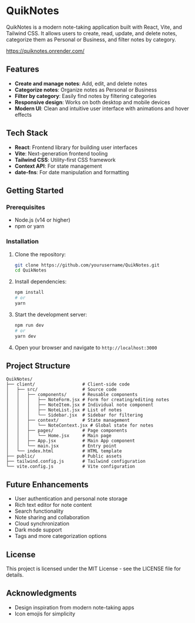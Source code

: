 # QuikNotes

QuikNotes is a modern note-taking application built with React, Vite, and Tailwind CSS. It allows users to create, read, update, and delete notes, categorize them as Personal or Business, and filter notes by category.

https://quiknotes.onrender.com/

## Features

- **Create and manage notes**: Add, edit, and delete notes
- **Categorize notes**: Organize notes as Personal or Business
- **Filter by category**: Easily find notes by filtering categories
- **Responsive design**: Works on both desktop and mobile devices
- **Modern UI**: Clean and intuitive user interface with animations and hover effects

## Tech Stack

- **React**: Frontend library for building user interfaces
- **Vite**: Next-generation frontend tooling
- **Tailwind CSS**: Utility-first CSS framework
- **Context API**: For state management
- **date-fns**: For date manipulation and formatting

## Getting Started

### Prerequisites

- Node.js (v14 or higher)
- npm or yarn

### Installation

1. Clone the repository:

   ```bash
   git clone https://github.com/yourusername/QuikNotes.git
   cd QuikNotes
   ```

2. Install dependencies:

   ```bash
   npm install
   # or
   yarn
   ```

3. Start the development server:

   ```bash
   npm run dev
   # or
   yarn dev
   ```

4. Open your browser and navigate to `http://localhost:3000`

## Project Structure

```
QuikNotes/
├── client/                  # Client-side code
│   ├── src/                 # Source code
│   │   ├── components/      # Reusable components
│   │   │   ├── NoteForm.jsx # Form for creating/editing notes
│   │   │   ├── NoteItem.jsx # Individual note component
│   │   │   ├── NoteList.jsx # List of notes
│   │   │   └── Sidebar.jsx  # Sidebar for filtering
│   │   ├── context/         # State management
│   │   │   └── NoteContext.jsx # Global state for notes
│   │   ├── pages/           # Page components
│   │   │   └── Home.jsx     # Main page
│   │   ├── App.jsx          # Main App component
│   │   └── main.jsx         # Entry point
│   └── index.html           # HTML template
├── public/                  # Public assets
├── tailwind.config.js       # Tailwind configuration
└── vite.config.js           # Vite configuration
```

## Future Enhancements

- User authentication and personal note storage
- Rich text editor for note content
- Search functionality
- Note sharing and collaboration
- Cloud synchronization
- Dark mode support
- Tags and more categorization options

## License

This project is licensed under the MIT License - see the LICENSE file for details.

## Acknowledgments

- Design inspiration from modern note-taking apps
- Icon emojis for simplicity
